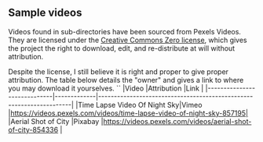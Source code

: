 Sample videos
---

Videos found in sub-directories have been sourced from Pexels Videos. They are licensed
under the [Creative Commons Zero license](https://creativecommons.org/publicdomain/zero/1.0/), which gives
the project the right to download, edit, and re-distribute at will without attribution.

Despite the license, I still believe it is right and proper to give proper attribution.
The table below details the "owner" and gives a link to where you may download it yourselves.
``
|Video                        |Attribution  |Link                                                                 |
|-----------------------------|-------------|---------------------------------------------------------------------|
|Time Lapse Video Of Night Sky|Vimeo        |https://videos.pexels.com/videos/time-lapse-video-of-night-sky-857195|
|Aerial Shot of City          |Pixabay      |https://videos.pexels.com/videos/aerial-shot-of-city-854336          |
